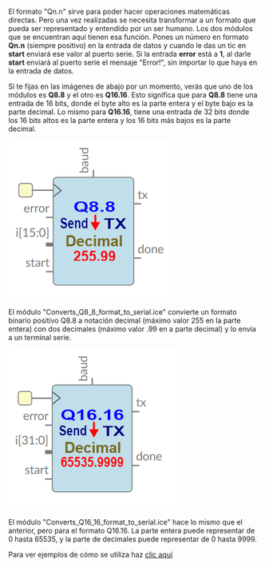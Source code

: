 El formato "Qn.n" sirve para poder hacer operaciones matemáticas directas. Pero una vez realizadas se necesita transformar a un formato que pueda ser representado y entendido por un ser humano. Los dos módulos que se encuentran aquí tienen esa función. Pones un número en formato **Qn.n** (siempre positivo) en la entrada de datos y cuando le das un tic en **start** enviará ese valor al puerto serie. Si la entrada **error** está a **1**, al darle **start** enviará al puerto serie el mensaje "Error!", sin importar lo que haya en la entrada de datos.

Si te fijas en las imágenes de abajo por un momento, verás que uno de los módulos es **Q8.8** y el otro es **Q16.16**. Esto significa que para **Q8.8** tiene una entrada de 16 bits, donde el byte alto es la parte entera y el byte bajo es la parte decimal. Lo mismo para **Q16.16**, tiene una entrada de 32 bits donde los 16 bits altos es la parte entera y los 16 bits más bajos es la parte decimal.

![](https://github.com/Democrito/repositorios/blob/master/Serial_Maths/image/ConvertQ0808formatSerial.PNG)

El módulo "Converts_Q8_8_format_to_serial.ice" convierte un formato binario positivo Q8.8 a notación decimal (máximo valor 255 en la parte entera) con dos decimales (máximo valor .99 en a parte decimal) y lo envía a un terminal serie.

![](https://github.com/Democrito/repositorios/blob/master/Serial_Maths/image/ConvertQ1616formatSerial.PNG)

El módulo "Converts_Q16_16_format_to_serial.ice" hace lo mismo que el anterior, pero para el formato Q16.16. La parte entera puede representar de 0 hasta 65535, y la parte de decimales puede representar de 0 hasta 9999.


Para ver ejemplos de cómo se utiliza haz [clic aquí](https://github.com/Democrito/repositorios/tree/master/Maths/div_fix_point#ejemplos-de-implementaci%C3%B3n-a-trav%C3%A9s-del-puerto-serie)
